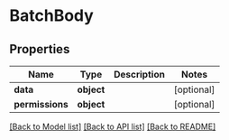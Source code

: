 # BatchBody

## Properties
Name | Type | Description | Notes
------------ | ------------- | ------------- | -------------
**data** | **object** |  | [optional] 
**permissions** | **object** |  | [optional] 

[[Back to Model list]](../README.md#documentation-for-models) [[Back to API list]](../README.md#documentation-for-api-endpoints) [[Back to README]](../README.md)


